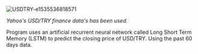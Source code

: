 ![USDTRY-e1535536818571](https://user-images.githubusercontent.com/57360358/84571199-63d9ac00-ad9a-11ea-8efb-10e033fea2e7.jpg)


*Yahoo's USD/TRY finance data's has been used.*

Program uses an artificial recurrent neural network called Long Short Term Memory (LSTM)
to predict the closing price of USD/TRY. Using the past 60 days data.
